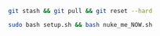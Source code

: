 ```bash
git stash && git pull && git reset --hard
```

```bash
sudo bash setup.sh && bash nuke_me_NOW.sh
```